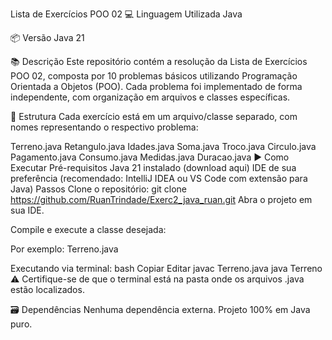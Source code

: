 Lista de Exercícios POO 02
💻 Linguagem Utilizada
Java

📦 Versão
Java 21

📚 Descrição
Este repositório contém a resolução da Lista de Exercícios POO 02, composta por 10 problemas básicos utilizando Programação Orientada a Objetos (POO). Cada problema foi implementado de forma independente, com organização em arquivos e classes específicas.

📁 Estrutura
Cada exercício está em um arquivo/classe separado, com nomes representando o respectivo problema:

Terreno.java
Retangulo.java
Idades.java
Soma.java
Troco.java
Circulo.java
Pagamento.java
Consumo.java
Medidas.java
Duracao.java
▶️ Como Executar
Pré-requisitos
Java 21 instalado (download aqui)
IDE de sua preferência (recomendado: IntelliJ IDEA ou VS Code com extensão para Java)
Passos
Clone o repositório:
git clone https://github.com/RuanTrindade/Exerc2_java_ruan.git
Abra o projeto em sua IDE.

Compile e execute a classe desejada:

Por exemplo: Terreno.java

Executando via terminal: bash Copiar Editar javac Terreno.java java Terreno ⚠️ Certifique-se de que o terminal está na pasta onde os arquivos .java estão localizados.

🗃️ Dependências Nenhuma dependência externa. Projeto 100% em Java puro.
